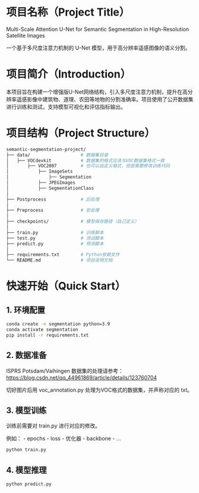 # 项目名称（Project Title）
Multi-Scale Attention U-Net for Semantic Segmentation in High-Resolution Satellite Images

一个基于多尺度注意力机制的 U-Net 模型，用于高分辨率遥感图像的语义分割。

# 项目简介（Introduction）
本项目旨在构建一个增强版U-Net网络结构，引入多尺度注意力机制，提升在高分辨率遥感影像中建筑物、道理、农田等地物的分割准确率。项目使用了公开数据集进行训练和测试，支持模型可视化和评估指标输出。

# 项目结构（Project Structure）
```bash
semantic-segmentation-project/
├── data/                   # 数据集目录
│   ├── VOCdevkit           # 数据集的格式应该与VOC数据集格式一致
│       ├── VOC2007         # 也可以自定义格式，但是需要修改训练代码
│           ├── ImageSets
│               ├── Segmentation
│           ├── JPEGImages
│           ├── SegmentationClass
│
├── Postprocess             # 后处理
│
├── Preprocess              # 前处理
│
├── checkpoints/            # 模型保存路径（自己定义）
│
├── train.py                # 训练脚本
├── test.py                 # 测试脚本
├── predict.py              # 预测脚本
│
├── requirements.txt        # Python依赖文件
└── README.md               # 项目说明文档
```

# 快速开始（Quick Start）
## 1. 环境配置
```bash
conda create -n segmentation python=3.9
conda activate segmentation
pip install -r requirements.txt
```
## 2. 数据准备
ISPRS Potsdam/Vaihingen 数据集的处理请参考：https://blog.csdn.net/qq_44961869/article/details/123760704

切好图片后用 voc_annotation.py 处理为VOC格式的数据集，并声称对应的 txt。

## 3. 模型训练
训练前需要对 train.py 进行对应的修改。

例如：
    - epochs
    - loss
    - 优化器
    - backbone
    - ...
```bash
python train.py
```

## 4. 模型推理
```bash
python predict.py
```
